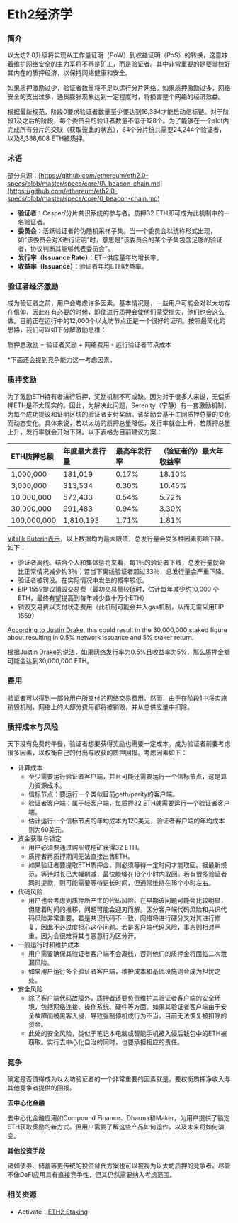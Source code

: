 # Eth2经济学

### 简介

以太坊2.0升级将实现从工作量证明（PoW）到权益证明（PoS）的转换，这意味着维护网络安全的主力军将不再是矿工，而是验证者。其中非常重要的是要掌控好其内在的质押经济，以保持网络健康和安全。

如果质押激励过少，验证者数量将不足以运行分片网络。如果质押激励过多，网络安全的支出过多，通货膨胀现象达到一定程度时，将损害整个网络的经济效益。

根据最新规范，阶段0要求验证者数量至少要达到16,384才能启动信标链。对于阶段1及之后的阶段，每个委员会的验证者数量不低于128个。为了能够在一个slot内完成所有分片的交联（获取彼此的状态），64个分片统共需要24,244个验证者，以及8,388,608 ETH被质押。

### 术语

部分来源：[https://github.com/ethereum/eth2.0-specs/blob/master/specs/core/0\_beacon-chain.md](https://github.com/ethereum/eth2.0-specs/blob/master/specs/core/0_beacon-chain.md)

* **验证者**：Casper/分片共识系统的参与者。质押32 ETH即可成为此机制中的一名验证者。
* **委员会**：活跃验证者的伪随机采样子集。当一个委员会以统称形式出现，如“该委员会对X进行证明”时，意思是“该委员会的某个子集包含足够的验证者，协议判断其能够代表委员会”。
* **发行率（Issuance Rate）**：ETH供应量年均增长率。
* **收益率（Issuance）**：验证者年均ETH收益率。

### 验证者经济激励

成为验证者之前，用户会考虑许多因素。基本情况是，一些用户可能会对以太坊存在信仰，因此在有必要的时候，即使进行质押会使他们蒙受损失，他们也会这么做。目前正在运行中的12,000个以太坊节点正是一个很好的证明。按照最简化的思路，我们可以如下分解激励思维：

质押总激励 = 验证者奖励 + 网络费用 - 运行验证者节点成本

\*下面还会提到竞争能力这一考虑因素。

### 质押奖励

为了激励ETH持有者进行质押，奖励机制不可或缺。因为对于很多人来说，无偿质押ETH是不太现实的。因此，为解决此问题，Serenity（宁静）有一套激励机制，为每个成功提议和证明区块的验证者支付奖励。该奖励会基于主网质押总量的变化而动态变化。具体来说，若以太坊的质押总量降低，发行率就会上升，若质押总量上升，发行率就会开始下降。以下表格为目前建议方案：

| ETH质押总额 | 年度最大发行量 | 最高年发行率 | （验证者的）最大年收益率 |
| :--- | :--- | :--- | :--- |
| 1,000,000 | 181,019 | 0.17% | 18.10% |
| 3,000,000 | 313,534 | 0.30% | 10.45% |
| 10,000,000 | 572,433 | 0.54% | 5.72% |
| 30,000,000 | 991,483 | 0.94% | 3.30% |
| 100,000,000 | 1,810,193 | 1.71% | 1.81% |

[Vitalik Buterin表示](https://www.reddit.com/r/ethtrader/comments/bffp0n/higher_pos_rewards_proposed/elen71t/?utm_source=share&utm_medium=web2x)，以上数据均为最大限值，总发行量会受多种因素影响下降。如下：

* 验证者离线。结合个人和集体惩罚来看，每1％的验证者下线，总发行量就会比正常情况减少约3％；若当下离线验证者超过33％，总发行量会严重下降。
* 验证者被罚没。在实际情况中发生的概率较低。
* EIP 1559提议销毁交易费（最初交易量较低时，估计每年减少约10,000 个ETH，最终有望提高到每年减少数十万个ETH）
* 销毁交易费以支付状态费用（此机制可能会并入gas机制，从而无需采用EIP 1559）

[According to Justin Drake](https://github.com/ethereum/eth2.0-specs/pull/971#issuecomment-485069932), this could result in the 30,000,000 staked figure about resulting in 0.5% network issuance and 5% staker return.

[根据Justin Drake的说法](https://github.com/ethereum/eth2.0-specs/pull/971#issuecomment-485069932)，如果网络发行率为0.5%且收益率为5%，那么质押金额可能会达到30,000,000 ETH。

### 费用

验证者可以得到一部分用户所支付的网络交易费用。然而，由于在阶段1中将实施销毁机制，网络上的大部分费用都将被销毁，并从总供应量中扣除。

### 质押成本与风险

天下没有免费的午餐，验证者想要获得奖励也需要一定成本。成为验证者前要考虑很多因素，以权衡自己的付出与收获的质押回报。考虑因素如下：

* 计算成本
  * 至少需要运行验证者客户端，并且可能还需要运行一个信标节点，这是算力资源成本。
  * 信标节点：要运行一个类似目前geth/parity的客户端。
  * 验证者客户端：属于轻客户端，每质押32 ETH就需要运行一个验证者客户端。
  * 估计运行一个信标节点的年均成本为120美元，验证者客户端的年均成本则为60美元。
* 资金获取与锁定
  * 用户必须要通过购买或挖矿获得32 ETH。
  * 质押者再质押期间无法直接出售ETH。
  * 如果验证者要提取ETH质押金，则必须等待一定时间才能取回。据最新规范，等待时长已大幅削减，最快能够在18个小时内取回。若有很多验证者同时提款，则可能需要等待更长时间，但通常维持在18个小时左右。
* 代码风险
  * 用户也会考虑到质押所产生的代码风险。在早期该问题可能会比较明显，但随着时间的推移，问题可能会迎刃而解。区分客户端代码风险和共识代码风险非常重要。若是共识代码不一致，网络将进行硬分叉对其进行修复，因此不必过度担心这个问题。若是客户端代码风险，事态则相对严重，因为会很难将其与恶意行为区分开。
* 一般运行时和维护成本
  * 用户需要确保其验证者客户端不会离线，否则他们的质押金将面临二次泄漏风险。
  * 如果用户运行多个验证者客户端，维护成本和基础设施则会成为担忧之处。
* 安全风险
  * 除了客户端代码故障外，质押者还要负责维护其验证者客户端的安全环境，包括网络连接、操作系统、硬件等方面。如果其验证者客户端由于安全故障而被黑客入侵，导致强制停机或行为不当，目前无法恢复被扣除的资金。
  * 此处的安全风险，类似于笔记本电脑或智能手机被入侵后钱包中的ETH被窃取。实行去中心化自治的同时，也要承担相应的责任。

### 竞争

确定是否值得成为以太坊验证者的一个非常重要的因素就是，要权衡质押净收入与其他竞争者提供的回报。

**去中心化金融**

去中心化金融应用如Compound Finance、Dharma和Maker，为用户提供了锁定ETH获取奖励的新方式。但用户需要了解这些产品如何运作，以及未来将如何演变。

**其他投资手段**

诸如债券、储蓄等更传统的投资替代方案也可以被视为以太坊质押的竞争者。尽管不像DeFi应用具有直接竞争性，但其仍然需要纳入考虑范围。 

### 相关资源

* Activate：[ETH2 Staking ](https://docs.google.com/spreadsheets/d/15tmPOvOgi3wKxJw7KQJKoUe-uonbYR6HF7u83LR5Mj4/edit#gid=1446566120)

